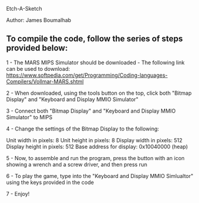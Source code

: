  Etch-A-Sketch

Author: James Boumalhab

 To compile the code, follow the series of steps provided below:
 ---------------------------------------------------------------

 1 - The MARS MIPS Simulator should be downloaded - The following link can be used to download: https://www.softpedia.com/get/Programming/Coding-languages-Compilers/Vollmar-MARS.shtml

 2 - When downloaded, using the tools button on the top, click both "Bitmap Display" and "Keyboard and Display MMIO Simulator"

 3 - Connect both "Bitmap Display" and "Keyboard and Display MMIO Simulator" to MIPS

 4 - Change the settings of the Bitmap Display to the following:

 Unit width in pixels: 8
 Unit height in pixels: 8
 Display width in pixels: 512
 Display height in pixels: 512
 Base address for display: 0x10040000 (heap)


 5 - Now, to assemble and run the program, press the button with an icon showing a wrench and a screw driver, and then press run


 6 - To play the game, type into the "Keyboard and Display MMIO Simlualtor" using the keys provided in the code

 7 - Enjoy!


